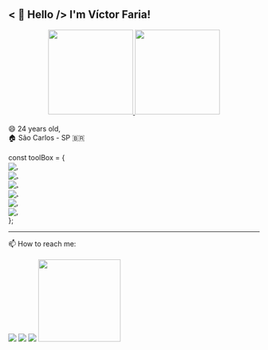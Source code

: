 ## < 👋 Hello /> I'm Víctor Faria!

 <div><center>
  <a href="https://github.com/vitilevi">
  <img height="170em" src="https://github-readme-stats.vercel.app/api?username=vitilevi&show_icons=true&theme=tokyonight&include_all_commits=true&count_private=true"/>
  <img height="170em" src="https://github-readme-stats.vercel.app/api/top-langs/?username=vitilevi&layout=compact&langs_count=16&theme=tokyonight"/> </a></center>
<div>

<div><br>
	<span> 😄 24 years old,</span><br>
	<span> 🏠 São Carlos - SP 🇧🇷</span><br><br>
	<span>const toolBox = {</span><br>
  <a href="https://github.com/vitilevi">
	<img align="center" src="https://img.shields.io/badge/HTML5-E34F26?style=for-the-badge&logo=html5&logoColor=white">,<br>
	<img align="center" src="https://img.shields.io/badge/CSS-239120?&style=for-the-badge&logo=css3&logoColor=white">,<br>
	<img align="center" src="https://img.shields.io/badge/JavaScript-323330?style=for-the-badge&logo=javascript&logoColor=F7DF1E">,<br>
	<img align="center" src="https://img.shields.io/badge/React-20232A?style=for-the-badge&logo=react&logoColor=61DAFB">,<br>
	<img align="center" src="https://img.shields.io/badge/Jest-C21325?style=for-the-badge&logo=jest&logoColor=white">,<br>
	<img align="center" src="https://img.shields.io/badge/Git-F05032?style=for-the-badge&logo=git&logoColor=white"/>,<br></a>
  };
</div>
</center>

  ---
<div> 
  <span>📫 How to reach me: </span><br><br>
  <a href="mailto: vitilevi@hotmail.com"><img src="https://img.shields.io/badge/-EMAIL-%23333?style=for-the-badge&logo=gmail&logoColor=white" target="_blank"></a>
  <a href="https://www.linkedin.com/in/vitilevi" target="_blank"><img src="https://img.shields.io/badge/-LinkedIn-%230077B5?style=for-the-badge&logo=linkedin&logoColor=white" target="_blank"></a>  
  <a href="https://instagram.com/vitilevi" target="_blank"><img src="https://img.shields.io/badge/-Instagram-%23E4405F?style=for-the-badge&logo=instagram&logoColor=white" target="_blank"></a>
<a href="https://www.codewars.com/users/vitilevi"><img width="165" src="https://www.codewars.com/users/vitilevi/badges/micro" target="_blank"></a>
</div>
